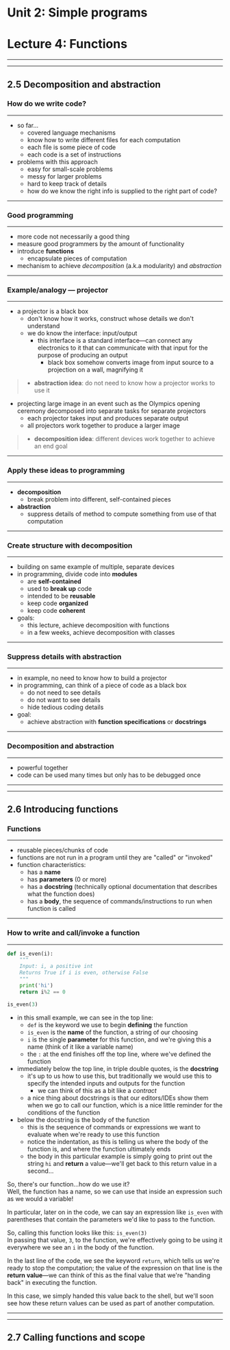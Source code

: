 # Unit 2: Simple programs

# Lecture 4: Functions

---
---
## 2.5 Decomposition and abstraction

### How do we write code?
---

- so far...
    - covered language mechanisms
    - know how to write different files for each computation
    - each file is some piece of code
    - each code is a set of instructions
- problems with this approach
    - easy for small-scale problems
    - messy for larger problems
    - hard to keep track of details
    - how do we know the right info is supplied to the right part of code?

---
### Good programming
---

- more code not necessarily a good thing
- measure good programmers by the amount of functionality
- introduce **functions**
    - encapsulate pieces of computation
- mechanism to achieve *decomposition* (a.k.a modularity) and *abstraction*

---
### Example/analogy — projector
---

- a projector is a black box
    - don't know how it works, construct whose details we don't understand
    - we do know the interface: input/output
        - this interface is a standard interface—can connect any electronics to it that can communicate with that input for the purpose of producing an output
            - black box somehow converts image from input source to a projection on a wall, magnifying it
> - **abstraction idea**: do not need to know how a projector works to use it

- projecting large image in an event such as the Olympics opening ceremony decomposed into separate tasks for separate projectors
    - each projector takes input and produces separate output
    - all projectors work together to produce a larger image
> - **decomposition idea**: different devices work together to achieve an end goal

---
### Apply these ideas to programming
---

- **decomposition**
    - break problem into different, self-contained pieces
- **abstraction**
    - suppress details of method to compute something from use of that computation

---
### Create structure with decomposition
---

- building on same example of multiple, separate devices
- in programming, divide code into **modules**
    - are **self-contained**
    - used to **break up** code
    - intended to be **reusable**
    - keep code **organized**
    - keep code **coherent**
- goals:
    - this lecture, achieve decomposition with functions
    - in a few weeks, achieve decomposition with classes

---
### Suppress details with abstraction
---

- in example, no need to know how to build a projector
- in programming, can think of a piece of code as a black box
    - do not need to see details
    - do not want to see details
    - hide tedious coding details
- goal:
    - achieve abstraction with **function specifications** or **docstrings**

---
### Decomposition and abstraction
---

- powerful together
- code can be used many times but only has to be debugged once

---
---
## 2.6 Introducing functions

### Functions
---

- reusable pieces/chunks of code
- functions are not run in a program until they are "called" or "invoked"
- function characteristics:
    - has a **name**
    - has **parameters** (0 or more)
    - has a **docstring** (technically optional documentation that describes what the function does)
    - has a **body**, the sequence of commands/instructions to run when function is called

---
### How to write and call/invoke a function
---

```python
def is_even(i):
    """
    Input: i, a positive int
    Returns True if i is even, otherwise False
    """
    print('hi')
    return i%2 == 0

is_even(3)
```

- in this small example, we can see in the top line:
    - `def` is the keyword we use to begin **defining** the function
    - `is_even` is the **name** of the function, a string of our choosing
    - `i` is the single **parameter** for this function, and we're giving this a name (think of it like a variable name)
    - the `:` at the end finishes off the top line, where we've defined the function
- immediately below the top line, in triple double quotes, is the **docstring**
    - it's up to us how to use this, but traditionally we would use this to specify the intended inputs and outputs for the function
        - we can think of this as a bit like a *contract*
    - a nice thing about docstrings is that our editors/IDEs show them when we go to call our function, which is a nice little reminder for the conditions of the function
- below the docstring is the body of the function
    - this is the sequence of commands or expressions we want to evaluate when we're ready to use this function
    - notice the indentation, as this is telling us where the body of the function is, and where the function ultimately ends
    - the body in this particular example is simply going to print out the string `hi` and **return** a value—we'll get back to this return value in a second...

So, there's our function...how do we use it?  
Well, the function has a name, so we can use that inside an expression such as we would a variable!  

In particular, later on in the code, we can say an expression like `is_even` with parentheses that contain the parameters we'd like to pass to the function.  

So, calling this function looks like this: `is_even(3)`  
In passing that value, `3`, to the function, we're effectively going to be using it everywhere we see an `i` in the body of the function.  

In the last line of the code, we see the keyword `return`, which tells us we're ready to stop the computation; the value of the expression on that line is the **return value**—we can think of this as the final value that we're "handing back" in executing the function.  

In this case, we simply handed this value back to the shell, but we'll soon see how these return values can be used as part of another computation.  

---
---
## 2.7 Calling functions and scope


